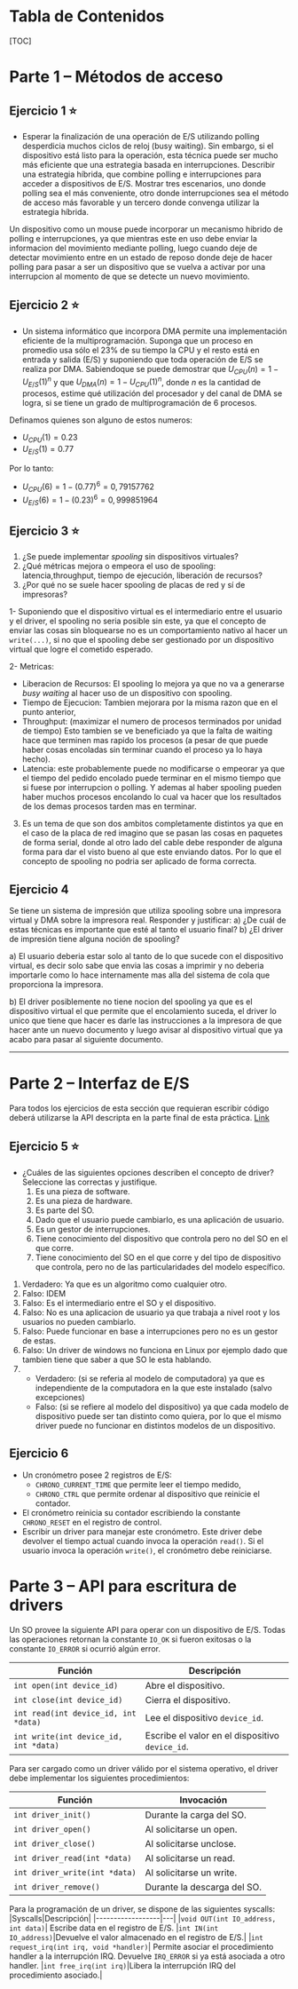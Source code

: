 Tabla de Contenidos
===================
[TOC]

# Parte 1 – Métodos de acceso
## Ejercicio 1 :star:
- Esperar la finalización de una operación de E/S utilizando polling desperdicia muchos ciclos de reloj (busy waiting). Sin embargo, si el dispositivo está listo para la operación, esta técnica puede ser mucho más eficiente que una estrategia basada en interrupciones.
Describir una estrategia híbrida, que combine polling e interrupciones para acceder a dispositivos de E/S. Mostrar tres escenarios, uno donde polling sea el más conveniente, otro donde interrupciones sea el método de acceso más favorable y un tercero donde convenga utilizar la estrategia híbrida.

Un dispositivo como un mouse puede incorporar un mecanismo hibrido de polling e interrupciones, ya que mientras este en uso debe enviar la informacion del movimiento mediante polling, luego cuando deje de detectar movimiento entre en un estado de reposo donde deje de hacer polling para pasar a ser un dispositivo que se vuelva a activar por una interrupcion al momento de que se detecte un nuevo movimiento. 

## Ejercicio 2 :star:
- Un sistema informático que incorpora DMA permite una implementación eficiente de la multiprogramación. Suponga que un proceso en promedio usa sólo el 23% de su tiempo la CPU y el resto está en entrada y salida (E/S) y suponiendo que toda operación de E/S se realiza por DMA. Sabiendoque se puede demostrar que $U_{CPU}(n) = 1-U_{E/S}(1)^n$ y que $U_{DMA}(n) = 1 - U_{CPU}(1)^n$, donde $n$ es la cantidad de procesos, estime qué utilización del procesador y del canal de DMA se logra, si se tiene un grado de multiprogramación de 6 procesos.

Definamos quienes son alguno de estos numeros:
- $U_{CPU}(1) = 0.23$
- $U_{E/S}(1) = 0.77$

Por lo tanto:
- $U_{CPU}(6) = 1 - (0.77)^6 = 0,79157762$
- $U_{E/S}(6) = 1 - (0.23)^6 = 0,999851964$

## Ejercicio 3 :star:
1. ¿Se puede implementar *spooling* sin dispositivos virtuales?
2. ¿Qué métricas mejora o empeora el uso de spooling: latencia,throughput, tiempo de ejecución, liberación de recursos?
3. ¿Por qué no se suele hacer spooling de placas de red y sí de impresoras?

1- Suponiendo que el dispositivo virtual es el intermediario entre el usuario y el driver, el spooling no seria posible sin este, ya que el concepto de enviar las cosas sin bloquearse no es un comportamiento nativo al hacer un `write(...)`, si no que el spooling debe ser gestionado por un dispositivo virtual que logre el cometido esperado.

2- Metricas:
  - Liberacion de Recursos: El spooling lo mejora ya que no va a generarse *busy waiting* al hacer uso de un dispositivo con spooling.
  - Tiempo de Ejecucion: Tambien mejorara por la misma razon que en el punto anterior, 
  - Throughput: (maximizar el numero de procesos terminados por unidad de tiempo) Esto tambien se ve beneficiado ya que la falta de waiting hace que terminen mas rapido los procesos (a pesar de que puede haber cosas encoladas sin terminar cuando el proceso ya lo haya hecho).
  - Latencia: este probablemente puede no modificarse o empeorar ya que el tiempo del pedido encolado puede terminar en el mismo tiempo que si fuese por interrupcion o polling. Y ademas al haber spooling pueden haber muchos procesos encolando lo cual va hacer que los resultados de los demas procesos tarden mas en terminar.

3. Es un tema de que son dos ambitos completamente distintos ya que en el caso de la placa de red imagino que se pasan las cosas en paquetes de forma serial, donde al otro lado del cable debe responder de alguna forma para dar el visto bueno al que este enviando datos. Por lo que el concepto de spooling no podria ser aplicado de forma correcta.

## Ejercicio 4 
Se tiene un sistema de impresión que utiliza spooling sobre una impresora virtual y DMA sobre la impresora real. Responder y justificar:
a) ¿De cuál de estas técnicas es importante que esté al tanto el usuario final?
b) ¿El driver de impresión tiene alguna noción de spooling?

a) El usuario deberia estar solo al tanto de lo que sucede con el dispositivo virtual, es decir solo sabe que envia las cosas a imprimir y no deberia importarle como lo hace internamente mas alla del sistema de cola que proporciona la impresora.

b) El driver posiblemente no tiene nocion del spooling ya que es el dispositivo virtual el que permite que el encolamiento suceda, el driver lo unico que tiene que hacer es darle las instrucciones a la impresora de que hacer ante un nuevo documento y luego avisar al dispositivo virtual que ya acabo para pasar al siguiente documento.

---

# Parte 2 – Interfaz de E/S
Para todos los ejercicios de esta sección que requieran escribir código deberá utilizarse la API descripta en la parte final de esta práctica. [Link](#parte-3-api-para-escritura-de-drivers)

## Ejercicio 5 :star:
- ¿Cuáles de las siguientes opciones describen el concepto de driver? Seleccione las correctas y justifique.
    1. Es una pieza de software.
    2. Es una pieza de hardware.
    3. Es parte del SO.
    4. Dado que el usuario puede cambiarlo, es una aplicación de usuario.
    5. Es un gestor de interrupciones.
    6. Tiene conocimiento del dispositivo que controla pero no del SO en el que corre.
    7. Tiene conocimiento del SO en el que corre y del tipo de dispositivo que controla, pero no de las particularidades del modelo específico.

1. Verdadero: Ya que es un algoritmo como cualquier otro.
2. Falso: IDEM
3. Falso: Es el intermediario entre el SO y el dispositivo.
4. Falso: No es una aplicacion de usuario ya que trabaja a nivel root y los usuarios no pueden cambiarlo.
5. Falso: Puede funcionar en base a interrupciones pero no es un gestor de estas.
6. Falso: Un driver de windows no funciona en Linux por ejemplo dado que tambien tiene que saber a que SO le esta hablando.
7. 
    - Verdadero: (si se referia al modelo de computadora) ya que es independiente de la computadora en la que este instalado (salvo excepciones)
    - Falso: (si se refiere al modelo del dispositivo) ya que cada modelo de dispositivo puede ser tan distinto como quiera, por lo que el mismo driver puede no funcionar en distintos modelos de un dispositivo.

## Ejercicio 6
- Un cronómetro posee 2 registros de E/S:
  - `CHRONO_CURRENT_TIME` que permite leer el tiempo medido,
  - `CHRONO_CTRL` que permite ordenar al dispositivo que reinicie el contador.
- El cronómetro reinicia su contador escribiendo la constante `CHRONO_RESET` en el registro de control.
- Escribir un driver para manejar este cronómetro. Este driver debe devolver el tiempo actual cuando invoca la operación `read()`. Si el usuario invoca la operación `write()`, el cronómetro debe reiniciarse.


















# Parte 3 – API para escritura de drivers
Un SO provee la siguiente API para operar con un dispositivo de E/S. Todas las operaciones retornan la constante `IO_OK` si fueron exitosas o la constante `IO_ERROR` si ocurrió algún error.

|Función | Descripción |
|---|---|
| `int open(int device_id)`  | Abre el dispositivo.   |
| `int close(int device_id)` | Cierra el dispositivo. |
| `int read(int device_id, int *data)` | Lee el dispositivo `device_id`.|
| `int write(int device_id, int *data)` | Escribe el valor en el dispositivo `device_id`.|

Para ser cargado como un driver válido por el sistema operativo, el driver debe implementar los siguientes procedimientos:

|Función|Invocación|
|---|---|
|`int driver_init()`|Durante la carga del SO.
|`int driver_open()`|Al solicitarse un open.|
|`int driver_close()`|Al solicitarse unclose.|
|`int driver_read(int *data)`|Al solicitarse un read.|
|`int driver_write(int *data)`|Al solicitarse un write.
|`int driver_remove()`|Durante la descarga del SO.|

Para la programación de un driver, se dispone de las siguientes syscalls:
|Syscalls|Descripción|
|------------------|---|
|`void OUT(int IO_address, int data)`| Escribe data en el registro de E/S.
|`int IN(int IO_address)`|Devuelve el valor almacenado en el registro de E/S.|
|`int request_irq(int irq, void *handler)`| Permite asociar el procedimiento handler a la interrupción IRQ. Devuelve `IRQ_ERROR` si ya está asociada a otro handler.
|`int free_irq(int irq)`|Libera la interrupción IRQ del procedimiento asociado.|